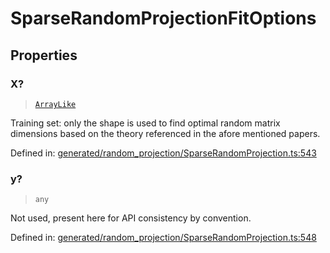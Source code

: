 # SparseRandomProjectionFitOptions

## Properties

### X?

> [`ArrayLike`](../types/ArrayLike.md)

Training set: only the shape is used to find optimal random matrix dimensions based on the theory referenced in the afore mentioned papers.

Defined in:  [generated/random\_projection/SparseRandomProjection.ts:543](https://github.com/transitive-bullshit/scikit-learn-ts/blob/122b3c0/packages/sklearn/src/generated/random_projection/SparseRandomProjection.ts#L543)

### y?

> `any`

Not used, present here for API consistency by convention.

Defined in:  [generated/random\_projection/SparseRandomProjection.ts:548](https://github.com/transitive-bullshit/scikit-learn-ts/blob/122b3c0/packages/sklearn/src/generated/random_projection/SparseRandomProjection.ts#L548)
